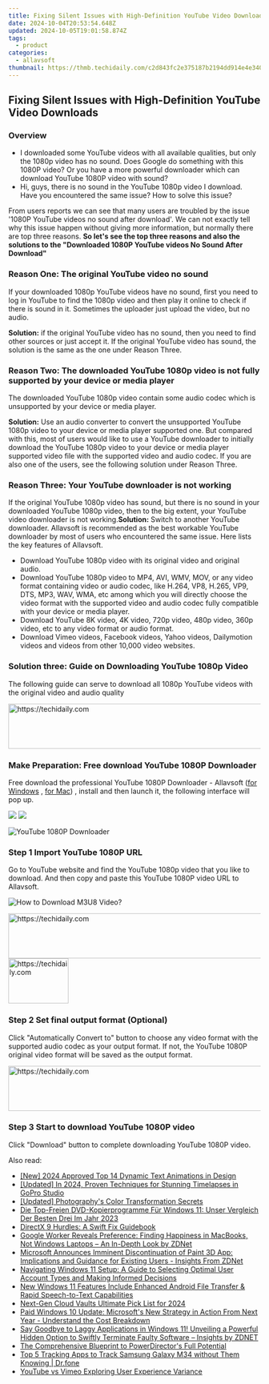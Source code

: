 ```yaml
---
title: Fixing Silent Issues with High-Definition YouTube Video Downloads
date: 2024-10-04T20:53:54.648Z
updated: 2024-10-05T19:01:58.874Z
tags:
  - product
categories:
  - allavsoft
thumbnail: https://thmb.techidaily.com/c2d843fc2e375187b2194dd914e4e340539dd6293ab4433f92ecd542eef0fd55.jpg
---
```


## Fixing Silent Issues with High-Definition YouTube Video Downloads

### Overview

* I downloaded some YouTube videos with all available qualities, but only the 1080p video has no sound. Does Google do something with this 1080P video? Or you have a more powerful downloader which can download YouTube 1080P video with sound?
* Hi, guys, there is no sound in the YouTube 1080p video I download. Have you encountered the same issue? How to solve this issue?

From users reports we can see that many users are troubled by the issue '1080P YouTube videos no sound after download'. We can not exactly tell why this issue happen without giving more information, but normally there are top three reasons. **So let's see the top three reasons and also the solutions to the "Downloaded 1080P YouTube videos No Sound After Download"**

### Reason One: The original YouTube video no sound

If your downloaded 1080p YouTube videos have no sound, first you need to log in YouTube to find the 1080p video and then play it online to check if there is sound in it. Sometimes the uploader just upload the video, but no audio.

**Solution:** if the original YouTube video has no sound, then you need to find other sources or just accept it. If the original YouTube video has sound, the solution is the same as the one under Reason Three.

### Reason Two: The downloaded YouTube 1080p video is not fully supported by your device or media player

The downloaded YouTube 1080p video contain some audio codec which is unsupported by your device or media player.

**Solution:** Use an audio converter to convert the unsupported YouTube 1080p video to your device or media player supported one. But compared with this, most of users would like to use a YouTube downloader to initially download the YouTube 1080p video to your device or media player supported video file with the supported video and audio codec. If you are also one of the users, see the following solution under Reason Three.

### Reason Three: Your YouTube downloader is not working

If the original YouTube 1080p video has sound, but there is no sound in your downloaded YouTube 1080p video, then to the big extent, your YouTube video downloader is not working.**Solution:** Switch to another YouTube downloader. Allavsoft is recommended as the best workable YouTube downloader by most of users who encountered the same issue. Here lists the key features of Allavsoft.

* Download YouTube 1080p video with its original video and original audio.
* Download YouTube 1080p video to MP4, AVI, WMV, MOV, or any video format containing video or audio codec, like H.264, VP8, H.265, VP9, DTS, MP3, WAV, WMA, etc among which you will directly choose the video format with the supported video and audio codec fully compatible with your device or media player.
* Download YouTube 8K video, 4K video, 720p video, 480p video, 360p video, etc to any video format or audio format.
* Download Vimeo videos, Facebook videos, Yahoo videos, Dailymotion videos and videos from other 10,000 video websites.

### Solution three: Guide on Downloading YouTube 1080p Video

The following guide can serve to download all 1080p YouTube videos with the original video and audio quality

<!-- affiliate ads begin -->
<a href="https://appsumo.8odi.net/c/5597632/2094482/7443" target="_top" id="2094482">
  <img src="//a.impactradius-go.com/display-ad/7443-2094482" border="0" alt="https://techidaily.com" width="728" height="90"/>
</a>
<img height="0" width="0" src="https://appsumo.8odi.net/i/5597632/2094482/7443" style="position:absolute;visibility:hidden;" border="0" />
<!-- affiliate ads end -->

### Make Preparation: Free download YouTube 1080P Downloader

Free download the professional YouTube 1080P Downloader - Allavsoft ([for Windows](https://tools.techidaily.com/allavsoft/products/) , [for Mac](https://tools.techidaily.com/allavsoft/products/)) , install and then launch it, the following interface will pop up.

[![](https://www.allavsoft.com/how-to/../images/how-to/free-download-win.jpg)](https://tools.techidaily.com/allavsoft/products/) [![](https://www.allavsoft.com/how-to/../images/how-to/free-download-mac.jpg)](https://tools.techidaily.com/allavsoft/products/)

![YouTube 1080P Downloader](https://www.allavsoft.com/how-to/../images/allavsoft/screen-shot-600.jpg)

### Step 1 Import YouTube 1080P URL

Go to YouTube website and find the YouTube 1080p video that you like to download. And then copy and paste this YouTube 1080P video URL to Allavsoft.

![How to Download M3U8 Video?](https://www.allavsoft.com/how-to/../images/how-to/download-rtmp-video/download-rtmp-video.jpg)

<!-- affiliate ads begin -->
<a href="https://appsumo.8odi.net/c/5597632/2105869/7443" target="_top" id="2105869">
  <img src="//a.impactradius-go.com/display-ad/7443-2105869" border="0" alt="https://techidaily.com" width="728" height="90"/>
</a>
<img height="0" width="0" src="https://appsumo.8odi.net/i/5597632/2105869/7443" style="position:absolute;visibility:hidden;" border="0" />
<!-- affiliate ads end -->

<!-- affiliate ads begin -->
<a href="https://25home.pxf.io/c/5597632/2148635/16836" target="_top" id="2148635">
  <img src="//a.impactradius-go.com/display-ad/16836-2148635" border="0" alt="https://techidaily.com" width="120" height="90"/>
</a>
<img height="0" width="0" src="https://25home.pxf.io/i/5597632/2148635/16836" style="position:absolute;visibility:hidden;" border="0" />
<!-- affiliate ads end -->

### Step 2 Set final output format (Optional)

Click "Automatically Convert to" button to choose any video format with the supported audio codec as your output format. If not, the YouTube 1080P original video format will be saved as the output format.

<!-- affiliate ads begin -->
<a href="https://aligracehair.sjv.io/c/5597632/1948881/19272" target="_top" id="1948881">
  <img src="//a.impactradius-go.com/display-ad/19272-1948881" border="0" alt="https://techidaily.com" width="728" height="90"/>
</a>
<img height="0" width="0" src="https://aligracehair.sjv.io/i/5597632/1948881/19272" style="position:absolute;visibility:hidden;" border="0" />
<!-- affiliate ads end -->

### Step 3 Start to download YouTube 1080P video

Click "Download" button to complete downloading YouTube 1080P video.

<ins class="adsbygoogle"
     style="display:block"
     data-ad-format="autorelaxed"
     data-ad-client="ca-pub-7571918770474297"
     data-ad-slot="1223367746"></ins>

<ins class="adsbygoogle"
     style="display:block"
     data-ad-client="ca-pub-7571918770474297"
     data-ad-slot="8358498916"
     data-ad-format="auto"
     data-full-width-responsive="true"></ins>

<span class="atpl-alsoreadstyle">Also read:</span>
<div><ul>
<li><a href="https://fox-glue.techidaily.com/new-2024-approved-top-14-dynamic-text-animations-in-design/"><u>[New] 2024 Approved Top 14 Dynamic Text Animations in Design</u></a></li>
<li><a href="https://fox-helps.techidaily.com/updated-in-2024-proven-techniques-for-stunning-timelapses-in-gopro-studio/"><u>[Updated] In 2024, Proven Techniques for Stunning Timelapses in GoPro Studio</u></a></li>
<li><a href="https://extra-approaches.techidaily.com/updated-photographys-color-transformation-secrets/"><u>[Updated] Photography's Color Transformation Secrets</u></a></li>
<li><a href="https://discover-community.techidaily.com/die-top-freien-dvd-kopierprogramme-fur-windows-11-unser-vergleich-der-besten-drei-im-jahr-2023/"><u>Die Top-Freien DVD-Kopierprogramme Für Windows 11: Unser Vergleich Der Besten Drei Im Jahr 2023</u></a></li>
<li><a href="https://driver-error.techidaily.com/directx-9-hurdles-a-swift-fix-guidebook/"><u>DirectX 9 Hurdles: A Swift Fix Guidebook</u></a></li>
<li><a href="https://win-fantastic.techidaily.com/google-worker-reveals-preference-finding-happiness-in-macbooks-not-windows-laptops-an-in-depth-look-by-zdnet/"><u>Google Worker Reveals Preference: Finding Happiness in MacBooks, Not Windows Laptops – An In-Depth Look by ZDNet</u></a></li>
<li><a href="https://win-fantastic.techidaily.com/microsoft-announces-imminent-discontinuation-of-paint-3d-app-implications-and-guidance-for-existing-users-insights-from-zdnet/"><u>Microsoft Announces Imminent Discontinuation of Paint 3D App: Implications and Guidance for Existing Users - Insights From ZDNet</u></a></li>
<li><a href="https://win-fantastic.techidaily.com/navigating-windows-11-setup-a-guide-to-selecting-optimal-user-account-types-and-making-informed-decisions/"><u>Navigating Windows 11 Setup: A Guide to Selecting Optimal User Account Types and Making Informed Decisions</u></a></li>
<li><a href="https://win-fantastic.techidaily.com/new-windows-11-features-include-enhanced-android-file-transfer-and-rapid-speech-to-text-capabilities/"><u>New Windows 11 Features Include Enhanced Android File Transfer & Rapid Speech-to-Text Capabilities</u></a></li>
<li><a href="https://extra-support.techidaily.com/next-gen-cloud-vaults-ultimate-pick-list-for-2024/"><u>Next-Gen Cloud Vaults Ultimate Pick List for 2024</u></a></li>
<li><a href="https://win-fantastic.techidaily.com/paid-windows-10-update-microsofts-new-strategy-in-action-from-next-year-understand-the-cost-breakdown/"><u>Paid Windows 10 Update: Microsoft's New Strategy in Action From Next Year - Understand the Cost Breakdown</u></a></li>
<li><a href="https://win-fantastic.techidaily.com/say-goodbye-to-laggy-applications-in-windows-11-unveiling-a-powerful-hidden-option-to-swiftly-terminate-faulty-software-insights-by-zdnet/"><u>Say Goodbye to Laggy Applications in Windows 11! Unveiling a Powerful Hidden Option to Swiftly Terminate Faulty Software – Insights by ZDNET</u></a></li>
<li><a href="https://fox-hovers.techidaily.com/the-comprehensive-blueprint-to-powerdirectors-full-potential/"><u>The Comprehensive Blueprint to PowerDirector's Full Potential</u></a></li>
<li><a href="https://android-location-track.techidaily.com/top-5-tracking-apps-to-track-samsung-galaxy-m34-without-them-knowing-drfone-by-drfone-virtual-android/"><u>Top 5 Tracking Apps to Track Samsung Galaxy M34 without Them Knowing | Dr.fone</u></a></li>
<li><a href="https://youtube-clips.techidaily.com/youtube-vs-vimeo-exploring-user-experience-variance/"><u>YouTube vs Vimeo Exploring User Experience Variance</u></a></li>
</ul></div>

